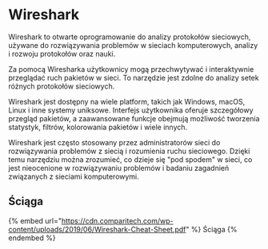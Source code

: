 # Wireshark

Wireshark to otwarte oprogramowanie do analizy protokołów sieciowych, używane do rozwiązywania problemów w sieciach komputerowych, analizy i rozwoju protokołów oraz nauki.

Za pomocą Wiresharka użytkownicy mogą przechwytywać i interaktywnie przeglądać ruch pakietów w sieci. To narzędzie jest zdolne do analizy setek różnych protokołów sieciowych.

Wireshark jest dostępny na wiele platform, takich jak Windows, macOS, Linux i inne systemy uniksowe. Interfejs użytkownika oferuje szczegółowy przegląd pakietów, a zaawansowane funkcje obejmują możliwość tworzenia statystyk, filtrów, kolorowania pakietów i wiele innych.

Wireshark jest często stosowany przez administratorów sieci do rozwiązywania problemów z siecią i rozumienia ruchu sieciowego. Dzięki temu narzędziu można zrozumieć, co dzieje się "pod spodem" w sieci, co jest nieocenione w rozwiązywaniu problemów i badaniu zagadnień związanych z sieciami komputerowymi.

## Ściąga

{% embed url="https://cdn.comparitech.com/wp-content/uploads/2019/06/Wireshark-Cheat-Sheet.pdf" %}
Ściąga
{% endembed %}
